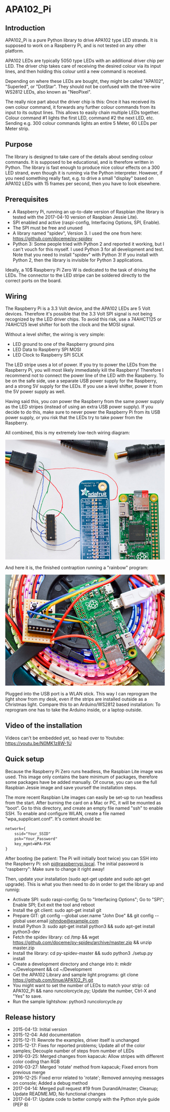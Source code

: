 # APA102_Pi

## Introduction
APA102_Pi is a pure Python library to drive APA102 type LED strands. It is supposed to work on a Raspberry Pi, and is not tested on any other platform.

APA102 LEDs are typically 5050 type LEDs with an additional driver chip per LED. The driver chip takes care of receiving the desired colour via its input lines, and then holding this colour until a new command is received.

Depending on where these LEDs are bought, they might be called "APA102", "Superled", or "DotStar". They should not be confused with the three-wire WS2812 LEDs, also known as "NeoPixel".

The really nice part about the driver chip is this: Once it has received its own colour command, it forwards any further colour commands from its input to its output lines. This allows to easily chain multiple LEDs together. Colour command #1 lights the first LED, command #2 the next LED, etc. Sending e.g. 300 colour commands lights an entire 5 Meter, 60 LEDs per Meter strip.

## Purpose
The library is designed to take care of the details about sending colour commands. It is supposed to be educational, and is therefore written in Python. The library is fast enough to produce nice colour effects on a 300 LED strand, even though it is running via the Python interpreter. However, if you need something really fast, e.g. to drive a small "display" based on APA102 LEDs with 15 frames per second, then you have to look elsewhere.

## Prerequisites
* A Raspberry Pi, running an up-to-date version of Raspbian (the library is tested with the 2017-04-10 version of Raspbian Jessie Lite).
* SPI enabled and active (raspi-config, Interfacing Options, SPI, Enable).
* The SPI must be free and unused
* A library named "spidev", Version 3. I used the one from here: https://github.com/doceme/py-spidev
* Python 3: Some people tried with Python 2 and reported it working, but I can't vouch for this myself. I used Python 3 for all development and test. Note that you need to install "spidev" with Python 3! If you install with Python 2, then the library is invisible for Python 3 applications.

Ideally, a 10$ Raspberry Pi Zero W is dedicated to the task of driving the LEDs. The connector to the LED stripe can be soldered directly to the correct ports on the board.

## Wiring
The Raspberry Pi is a 3.3 Volt device, and the APA102 LEDs are 5 Volt devices. Therefore it's possible that the 3.3 Volt SPI signal is not being recognized by the LED driver chips. To avoid this risk, use a 74AHCT125 or 74AHC125 level shifter for both the clock and the MOSI signal.

Without a level shifter, the wiring is very simple:
- LED ground to one of the Raspberry ground pins
- LED Data to Raspberry SPI MOSI
- LED Clock to Raspberry SPI SCLK

The LED stripe uses a lot of power. If you try to power the LEDs from the Raspberry Pi, you will most likely immediately kill the Raspberry! Therefore I recommend not to connect the power line of the LED with the Raspberry. To be on the safe side, use a separate USB power supply for the Raspberry, and a strong 5V supply for the LEDs. If you use a level shifter, power it from the 5V power supply as well.

Having said this, you *can* power the Raspberry from the same power supply as the LED stripes (instead of using an extra USB power supply). If you decide to do this, make sure to never power the Raspberry Pi from its USB power supply, or you risk that the LEDs try to take power from the Raspberry.

All combined, this is my extremely low-tech wiring diagram:

![Wiring Diagram](Wiring.jpg)

And here it is, the finished contraption running a "rainbow" program:

![Raspberry Pi Zero driving APA102 LEDs](Finished.jpg)

Plugged into the USB port is a WLAN stick. This way I can reprogram the light show from my desk, even if the strips are installed outside as a Christmas light. Compare this to an Arduino/WS2812 based installation: To reprogram one has to take the Arduino inside, or a laptop outside.

## Video of the installation
Videos can't be embedded yet, so head over to Youtube: https://youtu.be/N0MK1z8W-1U


## Quick setup
Because the Raspberry Pi Zero runs headless, the Raspbian Lite image was used. This image only contains the bare minimum of packages, therefore some packages have be added manually. Of course, you can use the full Raspbian Jessie image and save yourself the installation steps.

The more recent Raspbian Lite images can easily be set-up to run headless from the start. After burning the card on a Mac or PC, it will be mounted as "boot". Go to this directory, and create an empty file named "ssh" to enable SSH. To enable and configure WLAN, create a file named "wpa_supplicant.conf". It's content should be:

```
network={
	ssid="Your_SSID"
	psk="Your_Password"
	key_mgmt=WPA-PSK
}
```

After booting (be patient: The Pi will initially boot twice) you can SSH into the Raspberry Pi: ssh pi@raspberrypi.local. The initial password is "raspberry": Make sure to change it right away!

Then, update your installation (sudo apt-get update and sudo apt-get upgrade). This is what you then need to do in order to get the library up and runnig:
- Activate SPI: sudo raspi-config; Go to "Interfacing Options"; Go to "SPI"; Enable SPI; Exit exit the tool and reboot
- Install the git client: sudo apt-get install git
- Prepare GIT: git config --global user.name "John Doe" && git config --global user.email johndoe@example.com
- Install Python 3: sudo apt-get install python3 && sudo apt-get install python3-dev
- Fetch the spidev library: cd /tmp && wget https://github.com/doceme/py-spidev/archive/master.zip && unzip master.zip
- Install the library: cd py-spidev-master && sudo python3 ./setup.py install
- Create a development directory and change into it: mkdir ~/Development && cd ~/Development
- Get the APA102 Library and sample light programs: git clone https://github.com/tinue/APA102_Pi.git
- You might want to set the number of LEDs to match your strip: cd APA102_Pi && nano runcolorcycle.py; Update the number, Ctrl-X and "Yes" to save.
- Run the sample lightshow: python3 runcolorcycle.py



## Release history
- 2015-04-13: Initial version
- 2015-12-04: Add documentation
- 2015-12-11: Rewrote the examples, driver itself is unchanged
- 2015-12-17: Fixes for reported problems; Update all of the color samples; Decouple number of steps from number of LEDs
- 2016-03-25: Merged changes from kapacuk: Allow stripes with different color coding than RGB
- 2016-03-27: Merged 'rotate' method from kapacuk; Fixed errors from previous merge
- 2016-12-25: Fixed error related to 'rotate'; Removed annoying messages on console; Added a debug method
- 2017-04-14: Merged pull request #19 from DurandA/master; Cleanup; Update README.MD, No functional changes
- 2017-04-17: Update code to better comply with the Python style guide (PEP 8)
